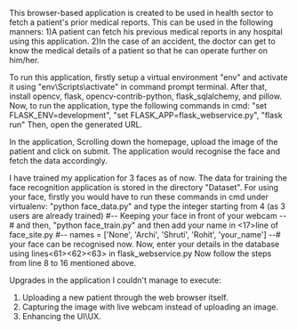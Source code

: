 This browser-based application is created to be used in health sector to fetch a patient's prior medical reports.
This can be used in the following manners:
 1)A patient can fetch his previous medical reports in any hospital using this application.
 2)In the case of an accident, the doctor can get to know the medical details of a patient so that he can operate further on him/her.

To run this application, firstly setup a virtual environment "env" and activate it using "env\Scripts\activate" in command prompt terminal.
After that, install opencv, flask, opencv-contrib-python, flask_sqlalchemy, and pillow.
Now, to run the application, type the following commands in cmd:
"set FLASK_ENV=development",
"set FLASK_APP=flask_webservice.py",
"flask run"
Then, open the generated URL.

In the application,
Scrolling down the homepage, upload the image of the patient and click on submit.
The application would recognise the face and fetch the data accordingly.


I have trained my application for 3 faces as of now.
The data for training the face recognition application is stored in the directory "Dataset".
For using your face, firstly you would have to run these commands in cmd under virtualenv:
"python face_data.py"  and type the integer starting from 4 (as 3 users are already trained) #-- Keeping your face in front of your webcam --# and then,
"python face_train.py"
 and then add your name in <17>line of face_site.py  #-- names = ['None', 'Archi', 'Shruti', 'Rohit', 'your_name'] --#
 your face can be recognised now.
 Now, enter your details in the database using lines<61><62><63> in flask_webservice.py
 Now follow the steps from line 8 to 16 mentioned above. 
 
 
 Upgrades in the application I couldn't manage to execute:
 1) Uploading a new patient through the web browser itself.
 2) Capturing the image with live webcam instead of uploading an image.
 3) Enhancing the UI\UX.

